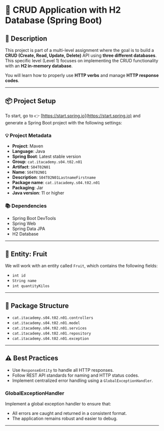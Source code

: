 # 🥝 CRUD Application with H2 Database (Spring Boot)

## 📄 Description

This project is part of a multi-level assignment where the goal is to build a **CRUD (Create, Read, Update, Delete)** API using **three different databases**. This specific level (Level 1) focuses on implementing the CRUD functionality with an **H2 in-memory database**.

You will learn how to properly use **HTTP verbs** and manage **HTTP response codes**.

---

## 📦 Project Setup

To start, go to 👉 [https://start.spring.io](https://start.spring.io) and generate a Spring Boot project with the following settings:

### 💡 Project Metadata

- **Project**: Maven  
- **Language**: Java  
- **Spring Boot**: Latest stable version  
- **Group**: `cat.itacademy.s04.t02.n01`  
- **Artifact**: `S04T02N01`  
- **Name**: `S04T02N01`  
- **Description**: `S04T02N01LastnameFirstname`  
- **Package name**: `cat.itacademy.s04.t02.n01`  
- **Packaging**: Jar  
- **Java version**: 11 or higher  

### 📚 Dependencies

- Spring Boot DevTools  
- Spring Web  
- Spring Data JPA  
- H2 Database  

---

## 🍎 Entity: Fruit

We will work with an entity called `Fruit`, which contains the following fields:

- `int id`  
- `String name`  
- `int quantityKilos`  

---

## 📂 Package Structure

- `cat.itacademy.s04.t02.n01.controllers`  
- `cat.itacademy.s04.t02.n01.model`  
- `cat.itacademy.s04.t02.n01.services`  
- `cat.itacademy.s04.t02.n01.repository`  
- `cat.itacademy.s04.t02.n01.exception`  

---

## ⚠️ Best Practices

- Use `ResponseEntity` to handle all HTTP responses.  
- Follow REST API standards for naming and HTTP status codes.  
- Implement centralized error handling using a `GlobalExceptionHandler`.

### GlobalExceptionHandler

Implement a global exception handler to ensure that:

- All errors are caught and returned in a consistent format.  
- The application remains robust and easier to debug.

---
